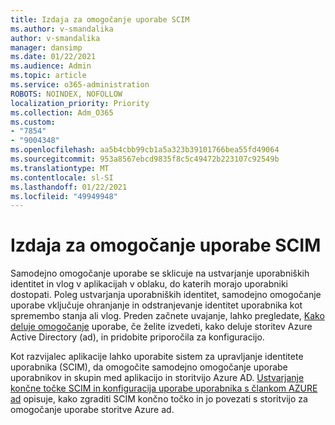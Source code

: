 ```yaml
---
title: Izdaja za omogočanje uporabe SCIM
ms.author: v-smandalika
author: v-smandalika
manager: dansimp
ms.date: 01/22/2021
ms.audience: Admin
ms.topic: article
ms.service: o365-administration
ROBOTS: NOINDEX, NOFOLLOW
localization_priority: Priority
ms.collection: Adm_O365
ms.custom:
- "7854"
- "9004348"
ms.openlocfilehash: aa5b4cbb99cb1a5a323b39101766bea55fd49064
ms.sourcegitcommit: 953a8567ebcd9835f8c5c49472b223107c92549b
ms.translationtype: MT
ms.contentlocale: sl-SI
ms.lasthandoff: 01/22/2021
ms.locfileid: "49949948"
---
```

# <a name="scim-provisioning-issue"></a>Izdaja za omogočanje uporabe SCIM

Samodejno omogočanje uporabe se sklicuje na ustvarjanje uporabniških identitet in vlog v aplikacijah v oblaku, do katerih morajo uporabniki dostopati. Poleg ustvarjanja uporabniških identitet, samodejno omogočanje uporabe vključuje ohranjanje in odstranjevanje identitet uporabnika kot spremembo stanja ali vlog. Preden začnete uvajanje, lahko pregledate, [Kako deluje omogočanje](https://docs.microsoft.com/azure/active-directory/app-provisioning/how-provisioning-works) uporabe, če želite izvedeti, kako deluje storitev Azure Active Directory (ad), in pridobite priporočila za konfiguracijo.

Kot razvijalec aplikacije lahko uporabite sistem za upravljanje identitete uporabnika (SCIM), da omogočite samodejno omogočanje uporabe uporabnikov in skupin med aplikacijo in storitvijo Azure AD. [Ustvarjanje končne točke SCIM in konfiguracija uporabe uporabnika s člankom AZURE ad](https://docs.microsoft.com/azure/active-directory/app-provisioning/use-scim-to-provision-users-and-groups) opisuje, kako zgraditi SCIM končno točko in jo povezati s storitvijo za omogočanje uporabe storitve Azure ad.



